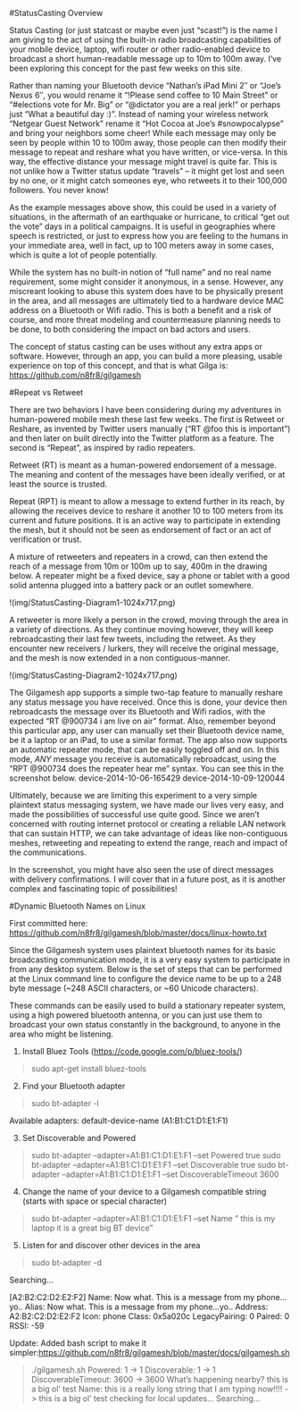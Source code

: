 #StatusCasting Overview

Status Casting (or just statcast or maybe even just “scast!”) is the name I am giving to the act of using the built-in radio broadcasting capabilities of your mobile device, laptop, wifi router or other radio-enabled device to broadcast a short human-readable message up to 10m to 100m away. I’ve been exploring this concept for the past few weeks on this site.

Rather than naming your Bluetooth device “Nathan’s iPad Mini 2″ or “Joe’s Nexus 6″, you would rename it “!Please send coffee to 10 Main Street” or “#elections vote for Mr. Big” or “@dictator you are a real jerk!” or perhaps just “What a beautiful day :)”. Instead of naming your wireless network “Netgear Guest Network” rename it “Hot Cocoa at Joe’s #snowpocalypse” and bring your neighbors some cheer! While each message may only be seen by people within 10 to 100m away, those people can then modify their message to repeat and reshare what you have written, or vice-versa. In this way, the effective distance your message might travel is quite far. This is not unlike how a Twitter status update “travels” – it might get lost and seen by no one, or it might catch someones eye, who retweets it to their 100,000 followers. You never know!

As the example messages above show, this could be used in a variety of situations, in the aftermath of an earthquake or hurricane, to critical “get out the vote” days in a political campaigns. It is useful in geographies where speech is restricted, or just to express how you are feeling to the humans in your immediate area, well in fact, up to 100 meters away in some cases, which is quite a lot of people potentially.

While the system has no built-in notion of “full name” and no real name requirement, some might consider it anonymous, in a sense. However, any miscreant looking to abuse this system does have to be physically present in the area, and all messages are ultimately tied to a hardware device MAC address on a Bluetooth or Wifi radio. This is both a benefit and a risk of course, and more threat modeling and countermeasure planning needs to be done, to both considering the impact on bad actors and users.

The concept of status casting can be uses without any extra apps or software. However, through an app, you can build a more pleasing, usable experience on top of this concept, and that is what Gilga is: https://github.com/n8fr8/gilgamesh

#Repeat vs Retweet

There are two behaviors I have been considering during my adventures in human-powered mobile mesh these last few weeks. The first is Retweet or Reshare, as invented by Twitter users manually (“RT @foo this is important”) and then later on built directly into the Twitter platform as a feature. The second is “Repeat”, as inspired by radio repeaters.

Retweet (RT) is meant as a human-powered endorsement of a message. The meaning and content of the messages have been ideally verified, or at least the source is trusted.

Repeat (RPT) is meant to allow a message to extend further in its reach, by allowing the receives device to reshare it another 10 to 100 meters from its current and future positions. It is an active way to participate in extending the mesh, but it should not be seen as endorsement of fact or an act of verification or trust.

A mixture of retweeters and repeaters in a crowd, can then extend the reach of a message from 10m or 100m up to say, 400m in the drawing below. A repeater might be a fixed device, say a phone or tablet with a good solid antenna plugged into a battery pack or an outlet somewhere.

!(img/StatusCasting-Diagram1-1024x717.png)

A retweeter is more likely a person in the crowd, moving through the area in a variety of directions. As they continue moving however, they will keep rebroadcasting their last few tweets, including the retweet. As they encounter new receivers / lurkers, they will receive the original message, and the mesh is now extended in a non contiguous-manner.

!(img/StatusCasting-Diagram2-1024x717.png)

The Gilgamesh app supports a simple two-tap feature to manually reshare any status message you have received. Once this is done, your device then rebroadcasts the message over its Bluetooth and Wifi radios, with the expected “RT @900734 i am live on air” format. Also, remember beyond this particular app, any user can manually set their Bluetooth device name, be it a laptop or an iPad, to use a similar format. The app also now supports an automatic repeater mode, that can be easily toggled off and on. In this mode, *ANY* message you receive is automatically rebroadcast, using the “RPT @900734 does the repeater hear me” syntax. You can see this in the screenshot below.
device-2014-10-06-165429  device-2014-10-09-120044

Ultimately, because we are limiting this experiment to a very simple plaintext status messaging system, we have made our lives very easy, and made the possibilities of successful use quite good. Since we aren’t concerned with routing internet protocol or creating a reliable LAN network that can sustain HTTP, we can take advantage of ideas like non-contiguous meshes, retweeting and repeating to extend the range, reach and impact of the communications.

In the screenshot, you might have also seen the use of direct messages with delivery confirmations. I will cover that in a future post, as it is another complex and fascinating topic of possibilities!

#Dynamic Bluetooth Names on Linux

First committed here: https://github.com/n8fr8/gilgamesh/blob/master/docs/linux-howto.txt

Since the Gilgamesh system uses plaintext bluetooth names for its basic broadcasting communication mode, it is a very easy system to participate in from any desktop system. Below is the set of steps that can be performed at the Linux command line to configure the device name to be up to a 248 byte message (~248 ASCII characters, or ~60 Unicode characters).

These commands can be easily used to build a stationary repeater system, using a high powered bluetooth antenna, or you can just use them to broadcast your own status constantly in the background, to anyone in the area who might be listening.

1) Install Bluez Tools (https://code.google.com/p/bluez-tools/)

> sudo apt-get install bluez-tools

2) Find your Bluetooth adapter

> sudo bt-adapter -l

Available adapters:
default-device-name (A1:B1:C1:D1:E1:F1)

3) Set Discoverable and Powered

> sudo bt-adapter –adapter=A1:B1:C1:D1:E1:F1 –set Powered true
> sudo bt-adapter –adapter=A1:B1:C1:D1:E1:F1 –set Discoverable true
> sudo bt-adapter –adapter=A1:B1:C1:D1:E1:F1 –set DiscoverableTimeout 3600

4) Change the name of your device to a Gilgamesh compatible string (starts with space or special character)

> sudo bt-adapter –adapter=A1:B1:C1:D1:E1:F1 –set Name ” this is my laptop it is a great big BT device”

5) Listen for and discover other devices in the area

> sudo bt-adapter -d

Searching…

[A2:B2:C2:D2:E2:F2]
Name: Now what. This is a message from my phone…yo..
Alias: Now what. This is a message from my phone…yo..
Address: A2:B2:C2:D2:E2:F2
Icon: phone
Class: 0x5a020c
LegacyPairing: 0
Paired: 0
RSSI: -59

Update: Added bash script to make it simpler:https://github.com/n8fr8/gilgamesh/blob/master/docs/gilgamesh.sh

> ./gilgamesh.sh
> Powered: 1 -> 1
> Discoverable: 1 -> 1
> DiscoverableTimeout: 3600 -> 3600
> What’s happening nearby? this is a big ol’ test
> Name: this is a really long string that I am typing now!!!! -> this is a big ol’ test
> checking for local updates…
> Searching…
